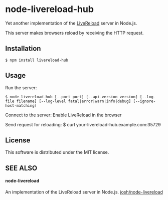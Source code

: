 # node-livereload-hub

Yet another implementation of the [LiveReload](https://github.com/mockko/livereload) server in Node.js.

This server makes browsers reload by receiving the HTTP request.


## Installation

    $ npm install livereload-hub


## Usage

Run the server:

    $ node-livereload-hub [--port port] [--api-version version] [--log-file filename] [--log-level fatal|error|warn|info|debug] [--ignore-host-matching]

Connect to the server:
    Enable LiveReload in the browser

Send request for reloading:
    $ curl your-livereload-hub.example.com:35729


## License

This software is distributed under the MIT license.


## SEE ALSO

#### node-livereload
An implementation of the LiveReload server in Node.js.
[josh/node-livereload](https://github.com/josh/node-livereload)
